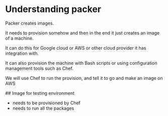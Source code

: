# Understanding packer

Packer creates images.

It needs to provision somehow and then in the end it just creates an image of a machine.

It can do this for Google cloud or AWS or other cloud provider it has integration with.

It can also provision the machine with Bash scripts or using configuration management tools such as Chef.

We will use Chef to run the provision, and tell it to go and make an image on AWS


## Image for testing environment
- needs to be provisioned by Chef
- needs to run all the packages
